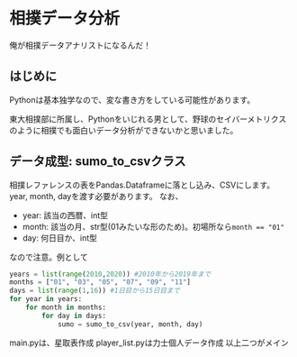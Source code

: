 # 相撲データ分析



俺が相撲データアナリストになるんだ！



## はじめに

Pythonは基本独学なので、変な書き方をしている可能性があります。

東大相撲部に所属し、Pythonをいじれる男として、野球のセイバーメトリクスのように相撲でも面白いデータ分析ができないかと思いました。

## データ成型: sumo_to_csvクラス
相撲レファレンスの表をPandas.Dataframeに落とし込み、CSVにします。
year, month, dayを渡す必要があります。
なお、

- year: 該当の西暦、int型
- month: 該当の月、str型(01みたいな形のため)。初場所なら```month == "01"```
- day: 何日目か、int型

なので注意。例として

```python
years = list(range(2010,2020)) #2010年から2019年まで
months = ["01", "03", "05", "07", "09", "11"]
days = list(range(1,16)) #1日目から15日目まで
for year in years:
    for month in months:
        for day in days:
            sumo = sumo_to_csv(year, month, day)
```

main.pyは、星取表作成
player_list.pyは力士個人データ作成
以上二つがメイン

